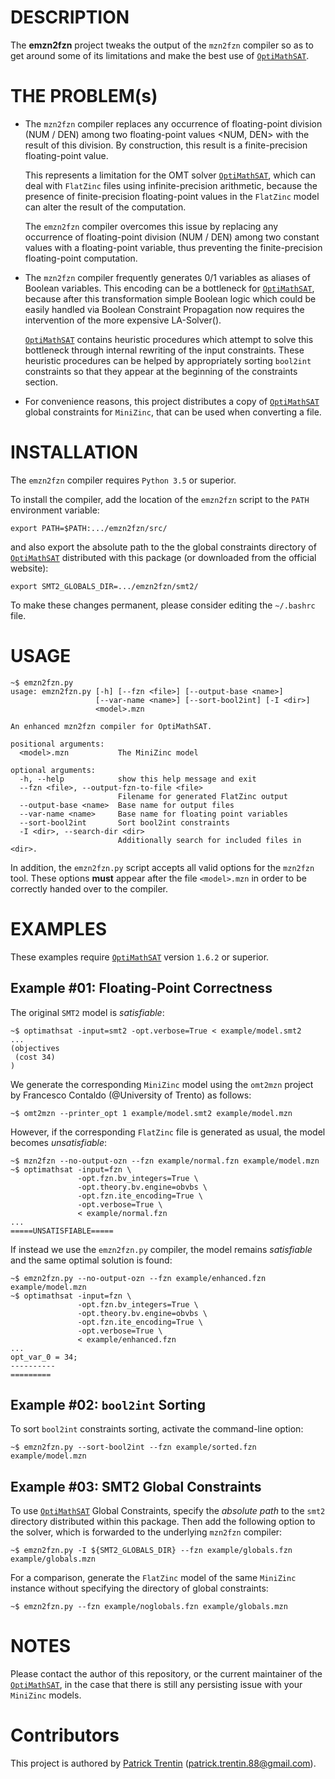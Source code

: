 # DESCRIPTION

The **emzn2fzn** project tweaks the output of the `mzn2fzn` compiler
so as to get around some of its limitations and make the best use
of [`OptiMathSAT`](http://optimathsat.disi.unitn.it/).


# THE PROBLEM(s)

- The `mzn2fzn` compiler replaces any occurrence of floating-point
division (NUM / DEN) among two floating-point values <NUM, DEN>
with the result of this division. By construction, this result
is a finite-precision floating-point value.

    This represents a limitation for the OMT solver
[`OptiMathSAT`](http://optimathsat.disi.unitn.it/),
which can deal with `FlatZinc` files using infinite-precision
arithmetic, because the presence of finite-precision
floating-point values in the `FlatZinc` model can alter
the result of the computation.

    The `emzn2fzn` compiler overcomes this issue by replacing
any occurrence of floating-point division (NUM / DEN) among
two constant values with a floating-point variable, thus
preventing the finite-precision floating-point computation.

- The `mzn2fzn` compiler frequently generates 0/1 variables
as aliases of Boolean variables. This encoding can be a bottleneck
for [`OptiMathSAT`](http://optimathsat.disi.unitn.it/), because after
this transformation simple Boolean logic which could be easily handled
via Boolean Constraint Propagation now requires the intervention of the
more expensive LA-Solver().

    [`OptiMathSAT`](http://optimathsat.disi.unitn.it/) contains heuristic
procedures which attempt to solve this bottleneck through internal
rewriting of the input constraints. These heuristic procedures can
be helped by appropriately sorting `bool2int` constraints so that
they appear at the beginning of the constraints section.


- For convenience reasons, this project distributes a copy of
[`OptiMathSAT`](http://optimathsat.disi.unitn.it/) global
constraints for `MiniZinc`, that can be used when converting
a file.


# INSTALLATION

The `emzn2fzn` compiler requires `Python 3.5` or superior.

To install the compiler, add the location of the `emzn2fzn` script
to the `PATH` environment variable:

    export PATH=$PATH:.../emzn2fzn/src/

and also export the absolute path to the the global constraints
directory of [`OptiMathSAT`](http://optimathsat.disi.unitn.it/)
distributed with this package (or downloaded from the official
website):

    export SMT2_GLOBALS_DIR=.../emzn2fzn/smt2/

To make these changes permanent, please consider editing the
`~/.bashrc` file.


# USAGE

    ~$ emzn2fzn.py
    usage: emzn2fzn.py [-h] [--fzn <file>] [--output-base <name>]
                       [--var-name <name>] [--sort-bool2int] [-I <dir>]
                       <model>.mzn
    
    An enhanced mzn2fzn compiler for OptiMathSAT.
    
    positional arguments:
      <model>.mzn           The MiniZinc model
    
    optional arguments:
      -h, --help            show this help message and exit
      --fzn <file>, --output-fzn-to-file <file>
                            Filename for generated FlatZinc output
      --output-base <name>  Base name for output files
      --var-name <name>     Base name for floating point variables
      --sort-bool2int       Sort bool2int constraints
      -I <dir>, --search-dir <dir>
                            Additionally search for included files in <dir>.

In addition, the `emzn2fzn.py` script accepts all valid options for
the `mzn2fzn` tool. These options **must** appear after the file
`<model>.mzn` in order to be correctly handed over to the compiler.


# EXAMPLES

These examples require [`OptiMathSAT`](http://optimathsat.disi.unitn.it/)
version `1.6.2` or superior.


## Example #01: Floating-Point Correctness

The original `SMT2` model is *satisfiable*:

    ~$ optimathsat -input=smt2 -opt.verbose=True < example/model.smt2
    ...
    (objectives
     (cost 34)
    )

We generate the corresponding `MiniZinc` model using the
`omt2mzn` project by Francesco Contaldo (@University of Trento)
as follows:

    ~$ omt2mzn --printer_opt 1 example/model.smt2 example/model.mzn

However, if the corresponding `FlatZinc` file is
generated as usual, the model becomes *unsatisfiable*:

    ~$ mzn2fzn --no-output-ozn --fzn example/normal.fzn example/model.mzn
    ~$ optimathsat -input=fzn \
                   -opt.fzn.bv_integers=True \
                   -opt.theory.bv.engine=obvbs \
                   -opt.fzn.ite_encoding=True \
                   -opt.verbose=True \
                   < example/normal.fzn
    ...
    =====UNSATISFIABLE=====

If instead we use the `emzn2fzn.py` compiler, the
model remains *satisfiable* and the same optimal
solution is found:

    ~$ emzn2fzn.py --no-output-ozn --fzn example/enhanced.fzn example/model.mzn
    ~$ optimathsat -input=fzn \
                   -opt.fzn.bv_integers=True \
                   -opt.theory.bv.engine=obvbs \
                   -opt.fzn.ite_encoding=True \
                   -opt.verbose=True \
                   < example/enhanced.fzn
    ...
    opt_var_0 = 34;
    ----------
    =========


## Example #02: `bool2int` Sorting

To sort `bool2int` constraints sorting, activate
the command-line option:

    ~$ emzn2fzn.py --sort-bool2int --fzn example/sorted.fzn example/model.mzn


## Example #03: SMT2 Global Constraints

To use [`OptiMathSAT`](http://optimathsat.disi.unitn.it/)
Global Constraints, specify the *absolute path* to the `smt2`
directory distributed within this package. Then add the
following option to the solver, which is forwarded to the
underlying `mzn2fzn` compiler:

    ~$ emzn2fzn.py -I ${SMT2_GLOBALS_DIR} --fzn example/globals.fzn example/globals.mzn

For a comparison, generate the `FlatZinc` model of
the same `MiniZinc` instance without specifying the
directory of global constraints:

    ~$ emzn2fzn.py --fzn example/noglobals.fzn example/globals.mzn


# NOTES

Please contact the author of this repository, or the current maintainer
of the [`OptiMathSAT`](http://optimathsat.disi.unitn.it/), in the case
that there is still any persisting issue with your `MiniZinc` models.


# Contributors

This project is authored by [Patrick Trentin](http://www.patricktrentin.com) (<patrick.trentin.88@gmail.com>).

